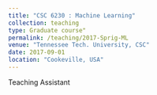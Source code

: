 ```yaml
---
title: "CSC 6230 : Machine Learning"
collection: teaching
type: Graduate course"
permalink: /teaching/2017-Sprig-ML
venue: "Tennessee Tech. University, CSC"
date: 2017-09-01
location: "Cookeville, USA"
---
```

Teaching Assistant
